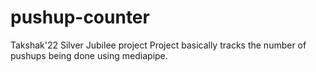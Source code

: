 # pushup-counter

Takshak'22 Silver Jubilee project
Project basically tracks the number of pushups being done using mediapipe.
